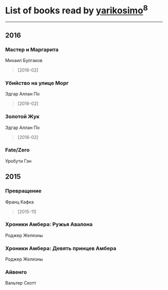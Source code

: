# List of books read by [yarikosimo](http://vk.com/id253918564)<sup>8</sup>
---

## 2016

### Мастер и Маргарита
Михаил Булгаков
> [2016-02] 


### Убийство на улице Морг
Эдгар Аллан По
> [2016-02] 


### Золотой Жук
Эдгар Аллан По
> [2016-02] 


### Fate/Zero
Уробути Гэн



## 2015

### Превращение
Франц Кафка
> [2015-11] 


### Хроники Амбера: Ружья Авалона
Роджер Желязны


### Хроники Амбера: Девять принцев Амбера
Роджер Желязны


### Айвенго
Вальтер Скотт



